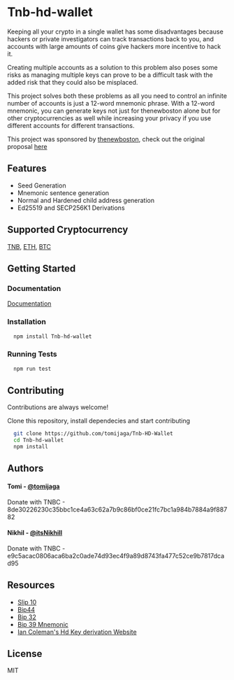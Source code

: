 
# Tnb-hd-wallet

Keeping all your crypto in a single wallet has some disadvantages because hackers or private investigators can track transactions back to you, and accounts with large amounts of coins give hackers more incentive to hack it.

Creating multiple accounts as a solution to this problem also poses some risks as managing multiple keys can prove to be a difficult task with the added risk that they could also be misplaced.

This project solves both these problems as all you need to control an infinite number of accounts is just a 12-word mnemonic phrase. With a 12-word mnemonic, you can generate keys not just for thenewboston alone but for other cryptocurrencies as well while increasing your privacy if you use different accounts for different transactions.

This project was sponsored by [thenewboston](https://thenewboston.com), check out the original proposal [here](https://github.com/thenewboston-developers/Projects/issues/198)
  
## Features

- Seed Generation
- Mnemonic sentence generation 
- Normal and Hardened child address generation
- Ed25519 and SECP256K1 Derivations

## Supported Cryptocurrency
[TNB](https://thenewboston.com), [ETH](https://ethereum.org/en/), [BTC](https://bitcoin.org/en/)


## Getting Started

### Documentation

[Documentation](https://github.com/tomijaga/Tnb-HD-Wallet/blob/main/Docs.md)

### Installation 

```bash 
  npm install Tnb-hd-wallet
```

### Running Tests

```bash
  npm run test
```

## Contributing

Contributions are always welcome!

Clone this repository, install dependecies and start contributing
```bash 
  git clone https://github.com/tomijaga/Tnb-HD-Wallet
  cd Tnb-hd-wallet
  npm install
```

  

## Authors

#### Tomi - [@tomijaga]()
Donate with TNBC - 8de30226230c35bbc1ce4a63c62a7b9c86bf0ce21fc7bc1a984b7884a9f88782

#### Nikhil - [@itsNikhill]()
Donate with TNBC - e9c5acac0806aca6ba2c0ade74d93ec4f9a89d8743fa477c52ce9b7817dcad95

## Resources
- [Slip 10](https://github.com/satoshilabs/slips/blob/master/slip-0010.md)
- [Bip44](https://github.com/bitcoin/bips/blob/master/bip-0044.mediawiki)
- [Bip 32](https://github.com/bitcoin/bips/blob/master/bip-0032.mediawiki)
- [Bip 39 Mnemonic](https://github.com/bitcoin/bips/blob/master/bip-0039.mediawiki)
- [Ian Coleman's Hd Key derivation Website](https://iancoleman.io/bip39/)
  

## License

MIT

